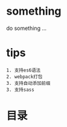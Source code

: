 # something
do something ...

# tips
    1. 支持es6语法
    2. webpack打包
    3. 支持自动添加前缀
    3. 支持sass
# 目录

